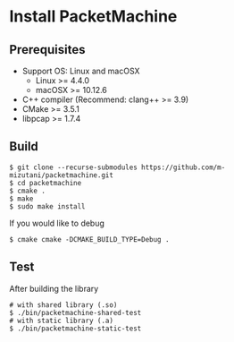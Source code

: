 Install PacketMachine
====================

Prerequisites
---------------

- Support OS: Linux and macOSX
    - Linux >= 4.4.0
    - macOSX >= 10.12.6
- C++ compiler (Recommend: clang++ >= 3.9)
- CMake >= 3.5.1
- libpcap >= 1.7.4

Build
------------------

```
$ git clone --recurse-submodules https://github.com/m-mizutani/packetmachine.git
$ cd packetmachine
$ cmake .
$ make
$ sudo make install
```

If you would like to debug

```
$ cmake cmake -DCMAKE_BUILD_TYPE=Debug .
```

Test
-------------------

After building the library

```
# with shared library (.so)
$ ./bin/packetmachine-shared-test
# with static library (.a)
$ ./bin/packetmachine-static-test
```

